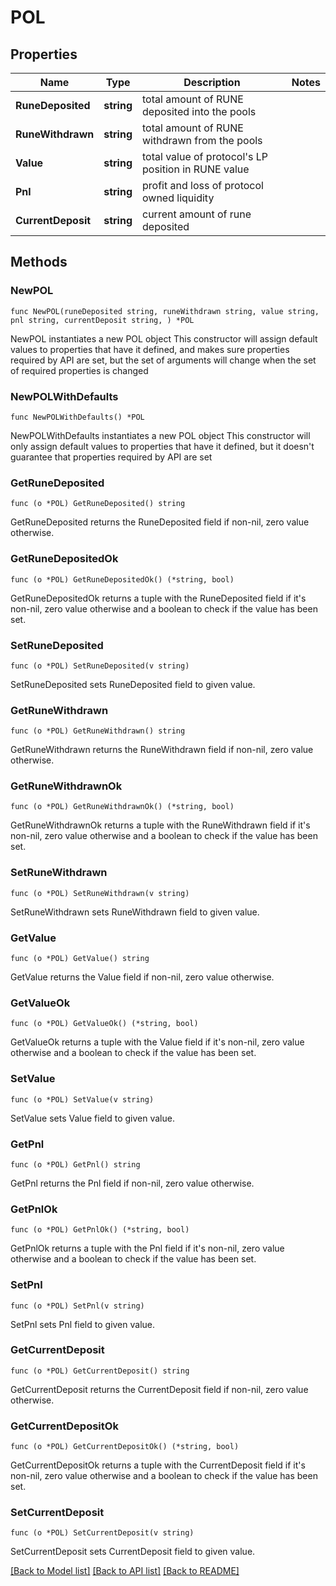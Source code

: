 # POL

## Properties

Name | Type | Description | Notes
------------ | ------------- | ------------- | -------------
**RuneDeposited** | **string** | total amount of RUNE deposited into the pools | 
**RuneWithdrawn** | **string** | total amount of RUNE withdrawn from the pools | 
**Value** | **string** | total value of protocol&#39;s LP position in RUNE value | 
**Pnl** | **string** | profit and loss of protocol owned liquidity | 
**CurrentDeposit** | **string** | current amount of rune deposited | 

## Methods

### NewPOL

`func NewPOL(runeDeposited string, runeWithdrawn string, value string, pnl string, currentDeposit string, ) *POL`

NewPOL instantiates a new POL object
This constructor will assign default values to properties that have it defined,
and makes sure properties required by API are set, but the set of arguments
will change when the set of required properties is changed

### NewPOLWithDefaults

`func NewPOLWithDefaults() *POL`

NewPOLWithDefaults instantiates a new POL object
This constructor will only assign default values to properties that have it defined,
but it doesn't guarantee that properties required by API are set

### GetRuneDeposited

`func (o *POL) GetRuneDeposited() string`

GetRuneDeposited returns the RuneDeposited field if non-nil, zero value otherwise.

### GetRuneDepositedOk

`func (o *POL) GetRuneDepositedOk() (*string, bool)`

GetRuneDepositedOk returns a tuple with the RuneDeposited field if it's non-nil, zero value otherwise
and a boolean to check if the value has been set.

### SetRuneDeposited

`func (o *POL) SetRuneDeposited(v string)`

SetRuneDeposited sets RuneDeposited field to given value.


### GetRuneWithdrawn

`func (o *POL) GetRuneWithdrawn() string`

GetRuneWithdrawn returns the RuneWithdrawn field if non-nil, zero value otherwise.

### GetRuneWithdrawnOk

`func (o *POL) GetRuneWithdrawnOk() (*string, bool)`

GetRuneWithdrawnOk returns a tuple with the RuneWithdrawn field if it's non-nil, zero value otherwise
and a boolean to check if the value has been set.

### SetRuneWithdrawn

`func (o *POL) SetRuneWithdrawn(v string)`

SetRuneWithdrawn sets RuneWithdrawn field to given value.


### GetValue

`func (o *POL) GetValue() string`

GetValue returns the Value field if non-nil, zero value otherwise.

### GetValueOk

`func (o *POL) GetValueOk() (*string, bool)`

GetValueOk returns a tuple with the Value field if it's non-nil, zero value otherwise
and a boolean to check if the value has been set.

### SetValue

`func (o *POL) SetValue(v string)`

SetValue sets Value field to given value.


### GetPnl

`func (o *POL) GetPnl() string`

GetPnl returns the Pnl field if non-nil, zero value otherwise.

### GetPnlOk

`func (o *POL) GetPnlOk() (*string, bool)`

GetPnlOk returns a tuple with the Pnl field if it's non-nil, zero value otherwise
and a boolean to check if the value has been set.

### SetPnl

`func (o *POL) SetPnl(v string)`

SetPnl sets Pnl field to given value.


### GetCurrentDeposit

`func (o *POL) GetCurrentDeposit() string`

GetCurrentDeposit returns the CurrentDeposit field if non-nil, zero value otherwise.

### GetCurrentDepositOk

`func (o *POL) GetCurrentDepositOk() (*string, bool)`

GetCurrentDepositOk returns a tuple with the CurrentDeposit field if it's non-nil, zero value otherwise
and a boolean to check if the value has been set.

### SetCurrentDeposit

`func (o *POL) SetCurrentDeposit(v string)`

SetCurrentDeposit sets CurrentDeposit field to given value.



[[Back to Model list]](../README.md#documentation-for-models) [[Back to API list]](../README.md#documentation-for-api-endpoints) [[Back to README]](../README.md)


